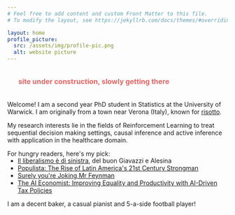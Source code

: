 ```yaml
---
# Feel free to add content and custom Front Matter to this file.
# To modify the layout, see https://jekyllrb.com/docs/themes/#overriding-theme-defaults

layout: home
profile_picture:
  src: /assets/img/profile-pic.png
  alt: website picture
---
```


<p style="background-color: hex; color: #e06666; border-radius: 4px; font-size: 16px; padding: 20px; margin: 5px;" align="justify"><b>site under construction, slowly getting there </b></p>

<p>
  Welcome! I am a second year PhD student in Statistics at the University of Warwick. I am originally from a town near Verona (Italy), known for <a href="https://www.youtube.com/watch?v=TFRX_qhPKnc">risotto</a>.
</p>

<p>
  My research interests lie in the fields of Reinforcement Learning to treat sequential decision making settings, causal inference and active inference with application in the healthcare domain.
</p>


<p>
  For hungry readers, here's my pick:
  <ul style="margin-top:-15px;">
    <li> <a href="https://www.ibs.it/liberismo-di-sinistra-ebook-alberto-alesina/e/9788865763520">Il liberalismo è di sinistra</a>, del buon Giavazzi e Alesina </li>
    <li> <a href="https://www.waterstones.com/book/populista/will-grant/9781789543971">Populista: The Rise of Latin America's 21st Century Strongman</a> </li>
    <li> <a href="https://www.amazon.co.uk/Surely-Youre-Joking-Feynman-Adventures/dp/009917331X">Surely you're Joking Mr Feynman</a>  </li>
    <li> <a href="https://blog.salesforceairesearch.com/the-ai-economist/#:~:text=The%20AI%20Economist%20is%20a,collectively%20learning%20using%20reinforcement%20learning.">The AI Economist: Improving Equality and Productivity with AI-Driven Tax Policies</a></li>
  </ul>
</p>

<p>
  I am a decent baker, a casual pianist and 5-a-side football player!
</p>
